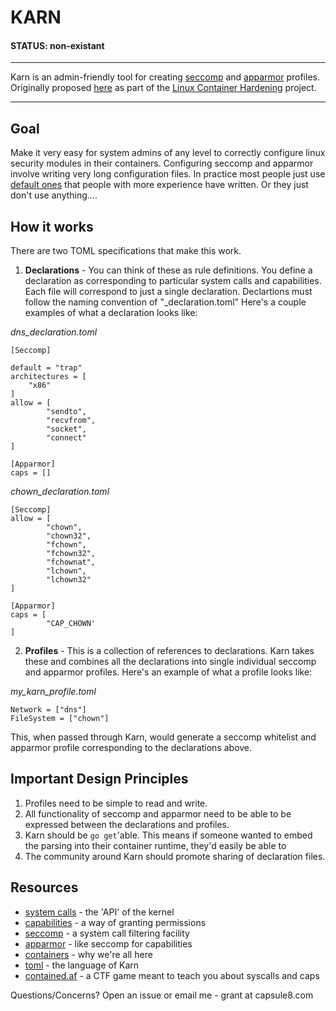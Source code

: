# KARN

#### STATUS: non-existant

----

Karn is an admin-friendly tool for creating [seccomp](https://en.wikipedia.org/wiki/Seccomp) and [apparmor](https://en.wikipedia.org/wiki/AppArmor) profiles. Originally proposed [here](https://gist.github.com/jessfraz/3a84023ff85471696ee33a20031b9e7b) as part of the [Linux Container Hardening](https://containerhardening.org/) project.

----

## Goal 

Make it very easy for system admins of any level to correctly configure linux security modules in their containers. Configuring seccomp and apparmor involve writing very long configuration files. In practice most people just use [default ones](https://github.com/moby/moby/blob/master/profiles/seccomp/default.json) that people with more experience have written. Or they just don't use anything....


## How it works

There are two TOML specifications that make this work.

1) **Declarations** - You can think of these as rule definitions. You define a declaration as corresponding to particular system calls and capabilities. Each file will correspond to just a single declaration. Declartions must follow the naming convention of "<name>_declaration.toml" Here's a couple examples of what a declaration looks like:
 
_dns\_declaration.toml_
 ```
 [Seccomp]

 default = "trap" 
 architectures = [
	 "x86"
 ]
 allow = [
         "sendto",
         "recvfrom",
         "socket",
         "connect"
]

 [Apparmor]
 caps = []
 ```

_chown_declaration.toml_
 ```
 [Seccomp]
 allow = [
         "chown",
         "chown32",
         "fchown",
         "fchown32",
         "fchownat",
         "lchown",
         "lchown32"
 ]

 [Apparmor]
 caps = [
         "CAP_CHOWN'
 ]

 ```

 2) **Profiles** - This is a collection of references to declarations. Karn takes these and combines all the declarations into single individual seccomp and apparmor profiles. Here's an example of what a profile looks like:

_my_karn_profile.toml_
 ```
Network = ["dns"]
FileSystem = ["chown"]
 ```

 This, when passed through Karn, would generate a seccomp whitelist and apparmor profile corresponding to the declarations above.

## Important Design Principles

1) Profiles need to be simple to read and write. 
2) All functionality of seccomp and apparmor need to be able to be expressed between the declarations and profiles.
3) Karn should be `go get`'able. This means if someone wanted to embed the parsing into their container runtime, they'd easily be able to
4) The community around Karn should promote sharing of declaration files. 

## Resources

- [system calls](http://man7.org/linux/man-pages/man2/syscalls.2.html) - the 'API' of the kernel
- [capabilities](http://man7.org/linux/man-pages/man7/capabilities.7.html) - a way of granting permissions
- [seccomp](http://man7.org/linux/man-pages/man2/seccomp.2.html) -  a system call filtering facility 
- [apparmor](http://wiki.apparmor.net/index.php/Main_Page) - like seccomp for capabilities
- [containers](https://www.docker.com/what-container) - why we're all here 
- [toml](https://github.com/toml-lang/toml) - the language of Karn
- [contained.af](https://contained.af/) - a CTF game meant to teach you about syscalls and caps

Questions/Concerns? Open an issue or email me - grant at capsule8.com